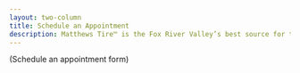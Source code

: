 ```yaml
---
layout: two-column
title: Schedule an Appointment
description: Matthews Tire™ is the Fox River Valley’s best source for tires and auto service. Customers in Green Bay, Appleton, Fond du Lac and Waupaca trust Matthews Tire.
---
```


(Schedule an appointment form)